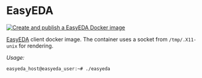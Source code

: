 # EasyEDA

[![Create and publish a EasyEDA Docker image](https://github.com/dkushche/EasyEDA/actions/workflows/main.yaml/badge.svg)](https://github.com/dkushche/EasyEDA/actions/workflows/main.yaml)

[EasyEDA](https://easyeda.com/) client docker image. The container uses a socket from `/tmp/.X11-unix` for rendering.

_Usage:_

```console
easyeda_host@easyeda_user:~# ./easyeda
```

